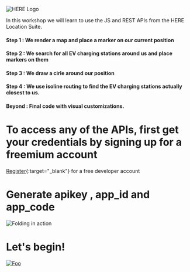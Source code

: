 ![HERE Logo](https://github.com/kuberaspeaking/HERE-JS-workshop/blob/master/img/hereWsLogo.png) 

In this workshop we will learn to use the JS and REST APIs from the HERE Location Suite.

#### Step 1 : We render a map and place a marker on our current position
#### Step 2 : We search for all EV charging stations around us and place markers on them
#### Step 3 : We draw a cirle around our position
#### Step 4 : We use isoline routing to find the EV charging stations actually closest to us.
#### Beyond : Final code with visual customizations.

# To access any of the APIs, first get your credentials by signing up for a freemium account

[Register](https://developer.here.com/events/community-germany){:target="_blank"} for a free developer account</br>

# Generate apikey , app_id and app_code
![Folding in action](https://github.com/kuberaspeaking/HERE-JS-workshop/blob/master/img/register.gif)

# Let's begin!

[![Foo](https://github.com/kuberaspeaking/HERE-JS-workshop/blob/master/img/s1.png)](https://github.com/kuberaspeaking/HERE-JS-workshop/blob/master/Step1.md) 





